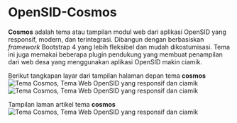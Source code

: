 # OpenSID-Cosmos
**Cosmos** adalah tema atau tampilan modul web dari aplikasi OpenSID yang responsif, modern, dan terintegrasi. Dibangun dengan berbasiskan *framework* Bootstrap 4 yang lebih fleksibel dan mudah dikostumisasi. Tema ini juga memakai beberapa plugin pendukung yang membuat penampilan dari web desa yang menggunakan aplikasi OpenSID makin ciamik.

Berikut tangkapan layar dari tampilan halaman depan tema **cosmos**
![Tema Cosmos, Tema Web OpenSID yang responsif dan ciamik](https://pasteboard.co/I7Kuzch.png)
![Tema Cosmos, Tema Web OpenSID yang responsif dan ciamik](https://pasteboard.co/I7KvpFt.png)


Tampilan laman artikel tema **cosmos**
![Tema Cosmos, Tema Web OpenSID yang responsif dan ciamik](https://pasteboard.co/I7KvA1z.png)


